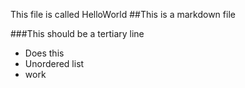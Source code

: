 This file is called HelloWorld
##This is a markdown file

###This should be a tertiary line

* Does this
* Unordered list
* work